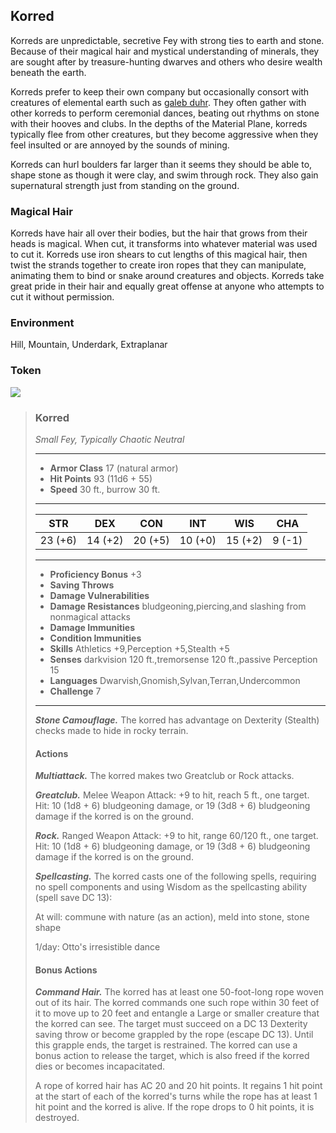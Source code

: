 ## Korred
Korreds are unpredictable, secretive Fey with strong ties to earth and stone. Because of their magical hair and mystical understanding of minerals, they are sought after by treasure-hunting dwarves and others who desire wealth beneath the earth.

Korreds prefer to keep their own company but occasionally consort with creatures of elemental earth such as [galeb duhr](). They often gather with other korreds to perform ceremonial dances, beating out rhythms on stone with their hooves and clubs. In the depths of the Material Plane, korreds typically flee from other creatures, but they become aggressive when they feel insulted or are annoyed by the sounds of mining.

Korreds can hurl boulders far larger than it seems they should be able to, shape stone as though it were clay, and swim through rock. They also gain supernatural strength just from standing on the ground.

### Magical Hair
Korreds have hair all over their bodies, but the hair that grows from their heads is magical. When cut, it transforms into whatever material was used to cut it. Korreds use iron shears to cut lengths of this magical hair, then twist the strands together to create iron ropes that they can manipulate, animating them to bind or snake around creatures and objects. Korreds take great pride in their hair and equally great offense at anyone who attempts to cut it without permission.

### Environment
Hill, Mountain, Underdark, Extraplanar

### Token
![](Korred-Token.png)

>### Korred
>*Small Fey, Typically Chaotic Neutral*
>___
>- **Armor Class** 17 (natural armor)
>- **Hit Points** 93 (11d6 + 55)
>- **Speed** 30 ft., burrow 30 ft.
>___
>|**STR**|**DEX**|**CON**|**INT**|**WIS**|**CHA**|
>|:---:|:---:|:---:|:---:|:---:|:---:|
>|23 (+6)|14 (+2)|20 (+5)|10 (+0)|15 (+2)|9 (-1)|
>
>___
>- **Proficiency Bonus** +3
>- **Saving Throws** 
>- **Damage Vulnerabilities** 
>- **Damage Resistances** bludgeoning,piercing,and slashing from nonmagical attacks
>- **Damage Immunities** 
>- **Condition Immunities** 
>- **Skills** Athletics +9,Perception +5,Stealth +5
>- **Senses** darkvision 120 ft.,tremorsense 120 ft.,passive Perception 15
>- **Languages** Dwarvish,Gnomish,Sylvan,Terran,Undercommon
>- **Challenge** 7
>___
>***Stone Camouflage.*** The korred has advantage on Dexterity (Stealth) checks made to hide in rocky terrain.
>
>#### Actions
>***Multiattack.*** The korred makes two Greatclub or Rock attacks.
>
>***Greatclub.*** Melee Weapon Attack: +9 to hit, reach 5 ft., one target. Hit: 10 (1d8 + 6) bludgeoning damage, or 19 (3d8 + 6) bludgeoning damage if the korred is on the ground.
>
>***Rock.*** Ranged Weapon Attack: +9 to hit, range 60/120 ft., one target. Hit: 10 (1d8 + 6) bludgeoning damage, or 19 (3d8 + 6) bludgeoning damage if the korred is on the ground.
>
>***Spellcasting.*** The korred casts one of the following spells, requiring no spell components and using Wisdom as the spellcasting ability (spell save DC 13):
>
>At will: commune with nature (as an action), meld into stone, stone shape
>
>1/day: Otto's irresistible dance
>
>#### Bonus Actions
>***Command Hair.*** The korred has at least one 50-foot-long rope woven out of its hair. The korred commands one such rope within 30 feet of it to move up to 20 feet and entangle a Large or smaller creature that the korred can see. The target must succeed on a DC 13 Dexterity saving throw or become grappled by the rope (escape DC 13). Until this grapple ends, the target is restrained. The korred can use a bonus action to release the target, which is also freed if the korred dies or becomes incapacitated.
>
>A rope of korred hair has AC 20 and 20 hit points. It regains 1 hit point at the start of each of the korred's turns while the rope has at least 1 hit point and the korred is alive. If the rope drops to 0 hit points, it is destroyed.
>
